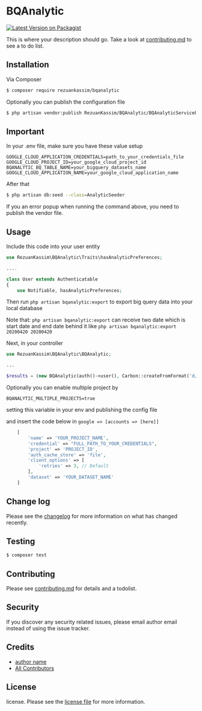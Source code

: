 # BQAnalytic

[![Latest Version on Packagist][ico-version]][link-packagist]
<!-- [![Total Downloads][ico-downloads]][link-downloads]
[![Build Status][ico-travis]][link-travis]
[![StyleCI][ico-styleci]][link-styleci] -->

This is where your description should go. Take a look at [contributing.md](contributing.md) to see a to do list.

## Installation

Via Composer

``` bash
$ composer require rezuankassim/bqanalytic
```
Optionally you can publish the configuration file

``` bash
$ php artisan vendor:publish RezuanKassim/BQAnalytic/BQAnalyticServiceProvider
```

## Important

In your .env file, make sure you have these value setup

```
GOOGLE_CLOUD_APPLICATION_CREDENTIALS=path_to_your_credentials_file
GOOGLE_CLOUD_PROJECT_ID=your_google_cloud_project_id
BQANALYTIC_BQ_TABLE_NAME=your_bigquery_datasets_name
GOOGLE_CLOUD_APPLICATION_NAME=your_google_cloud_application_name
```

After that

``` bash
$ php artisan db:seed --class=AnalyticSeeder
```

If you an error popup when running the command above, you need to publish the vendor file.

## Usage

Include this code into your user entity

``` php
use RezuanKassim\BQAnalytic\Traits\hasAnalyticPreferences;

....

class User extends Authenticatable
{
    use Notifiable, hasAnalyticPreferences;
```

Then run ```php artisan bqanalytic:export``` to export big query data into your local database

Note that:  ```php artisan bqanalytic:export``` can receive two date which is start date and end date behind it like ```php artisan bqanalytic:export 20200420 20200420```

Next, in your controller

``` php
use RezuanKassim\BQAnalytic\BQAnalytic;

...

$results = (new BQAnalytic(auth()->user(), Carbon::createFromFormat('d/m/Y', $range[0])->format('Ymd'), Carbon::createFromFormat('d/m/Y', $range[1])->format('Ymd')))->getAllAnalytics()[config('bqanalytic.google.accounts')[0]['name']];
```

Optionally you can enable multiple project by 

```
BQANALYTIC_MULTIPLE_PROJECTS=true
```

setting this variable in your env and publishing the config file

and insert the code below in ```google => [accounts => [here]] ```

``` php
    [
        'name' => 'YOUR_PROJECT_NAME',
        'credential' => "FULL_PATH_TO_YOUR_CREDENTIALS",
        'project' => 'PROJECT_ID',
        'auth_cache_store' => 'file',
        'client_options' => [
            'retries' => 3, // Default
        ],
        'dataset' => 'YOUR_DATASET_NAME'
    ]
```


## Change log

Please see the [changelog](changelog.md) for more information on what has changed recently.

## Testing

``` bash
$ composer test
```

## Contributing

Please see [contributing.md](contributing.md) for details and a todolist.

## Security

If you discover any security related issues, please email author email instead of using the issue tracker.

## Credits

- [author name][link-author]
- [All Contributors][link-contributors]

## License

license. Please see the [license file](license.md) for more information.

[ico-version]: https://img.shields.io/packagist/v/rezuankassim/bqanalytic.svg?style=flat-square
<!-- [ico-downloads]: https://img.shields.io/packagist/dt/rezuankassim/bqanalytic.svg?style=flat-square
[ico-travis]: https://img.shields.io/travis/rezuankassim/bqanalytic/master.svg?style=flat-square
[ico-styleci]: https://styleci.io/repos/12345678/shield -->

[link-packagist]: https://packagist.org/packages/rezuankassim/bqanalytic
[link-downloads]: https://packagist.org/packages/rezuankassim/bqanalytic
[link-travis]: https://travis-ci.org/rezuankassim/bqanalytic
[link-styleci]: https://styleci.io/repos/12345678
[link-author]: https://github.com/rezuankassim
[link-contributors]: ../../contributors
